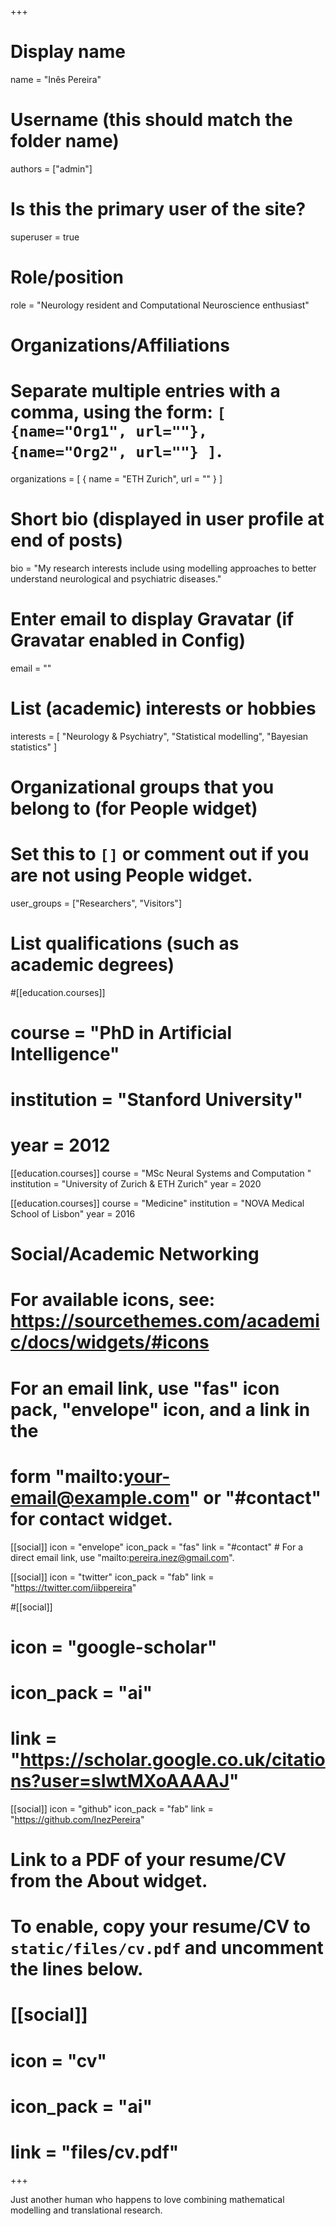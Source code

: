 +++
# Display name
name = "Inês Pereira"

# Username (this should match the folder name)
authors = ["admin"]

# Is this the primary user of the site?
superuser = true

# Role/position
role = "Neurology resident and Computational Neuroscience enthusiast"

# Organizations/Affiliations
#   Separate multiple entries with a comma, using the form: `[ {name="Org1", url=""}, {name="Org2", url=""} ]`.
organizations = [ { name = "ETH Zurich", url = "" } ]

# Short bio (displayed in user profile at end of posts)
bio = "My research interests include using modelling approaches to better understand neurological and psychiatric diseases."

# Enter email to display Gravatar (if Gravatar enabled in Config)
email = ""

# List (academic) interests or hobbies
interests = [
  "Neurology & Psychiatry",
  "Statistical modelling",
  "Bayesian statistics"
]

# Organizational groups that you belong to (for People widget)
#   Set this to `[]` or comment out if you are not using People widget.
user_groups = ["Researchers", "Visitors"]

# List qualifications (such as academic degrees)
#[[education.courses]]
#  course = "PhD in Artificial Intelligence"
#  institution = "Stanford University"
#  year = 2012

[[education.courses]]
  course = "MSc Neural Systems and Computation "
  institution = "University of Zurich & ETH Zurich"
  year = 2020

[[education.courses]]
  course = "Medicine"
  institution = "NOVA Medical School of Lisbon"
  year = 2016

# Social/Academic Networking
# For available icons, see: https://sourcethemes.com/academic/docs/widgets/#icons
#   For an email link, use "fas" icon pack, "envelope" icon, and a link in the
#   form "mailto:your-email@example.com" or "#contact" for contact widget.

[[social]]
  icon = "envelope"
  icon_pack = "fas"
  link = "#contact"  # For a direct email link, use "mailto:pereira.inez@gmail.com".

[[social]]
  icon = "twitter"
  icon_pack = "fab"
  link = "https://twitter.com/iibpereira"

#[[social]]
#  icon = "google-scholar"
#  icon_pack = "ai"
#  link = "https://scholar.google.co.uk/citations?user=sIwtMXoAAAAJ"

[[social]]
  icon = "github"
  icon_pack = "fab"
  link = "https://github.com/InezPereira"

# Link to a PDF of your resume/CV from the About widget.
# To enable, copy your resume/CV to `static/files/cv.pdf` and uncomment the lines below.
# [[social]]
#   icon = "cv"
#   icon_pack = "ai"
#   link = "files/cv.pdf"

+++

Just another human who happens to love combining mathematical modelling and translational research.

